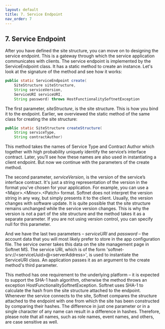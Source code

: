 ```yaml
---
layout: default
title: 7. Service Endpoint
nav_order: 7
---
```


## 7. Service Endpoint

After you have defined the site structure, you can move on to designing the service endpoint. This is a gateway through which the service application communicates with clients. The service endpoint is implemented by the <span class="datatype">ServiceEndpoint</span> class. It has a static method to create an instance. Let's look at the signature of the method and see how it works:
```java
public static ServiceEndpoint create(
    SiteStructure siteStructure, 
    String serviceVersion, 
    ServiceURI serviceURI, 
    String password) throws HostFunctionalitySoftnetException
```
The first parameter, *siteStructure*, is the site structure. This is how you bind it to the endpoint. Earlier, we overviewed the static method of the same class for creating the site structure:
```java
public static SiteStructure createStructure(
	String serviceType,
	String contractAuthor)
```
This method takes the names of Service Type and Contract Author which together with high probability uniquely identify the service’s interface contract. Later, you’ll see how these names are also used in instantiating a client endpoint. But now we continue with the parameters of the <span class="method">create</span> method.  

The second parameter, *serviceVersion*, is the version of the service’s interface contract. It's just a string representation of the version in the format you've chosen for your application. For example, you can use a &lt;Major&gt;.&lt;Minor&gt;.&lt;Patch&gt; format. Softnet does not interpret the version string in any way, but simply presents it to the client. Usually, the version changes with software update. It is quite possible that the site structure remains unchanged while the service version changes. This is why the version is not a part of the site structure and the method takes it as a separate parameter. If you are not using version control, you can specify null for this parameter.  

And we have the last two parameters – *serviceURI* and *password* – the account data that you will most likely prefer to store in the app configuration file. The service owner takes this data on the site management page in Softnet MS. The service URI, which is of the form 'softnet-srv://&lt;serviceUuid&gt;@&lt;serverAddress&gt;', is used to instantiate the <span class="datatype">ServiceURI</span> class. An application passes it as an argument to the <span class="method">create</span> method's third parameter.  

This method has one requirement to the underlying platform – it is expected to support the SHA-1 hash algorithm, otherwise the method throws an exception <span class="exception">HostFunctionalitySoftnetException</span>. Softnet uses SHA-1 to calculate the hash from the site structure attached to the endpoint. Whenever the service connects to the site, Softnet compares the structure attached to the endpoint with one from which the site has been constructed by comparing their hashes. The difference in just one parameter or in a single character of any name can result in a difference in hashes. Therefore, please note that all names, such as role names, event names, and others, are case sensitive as well.


